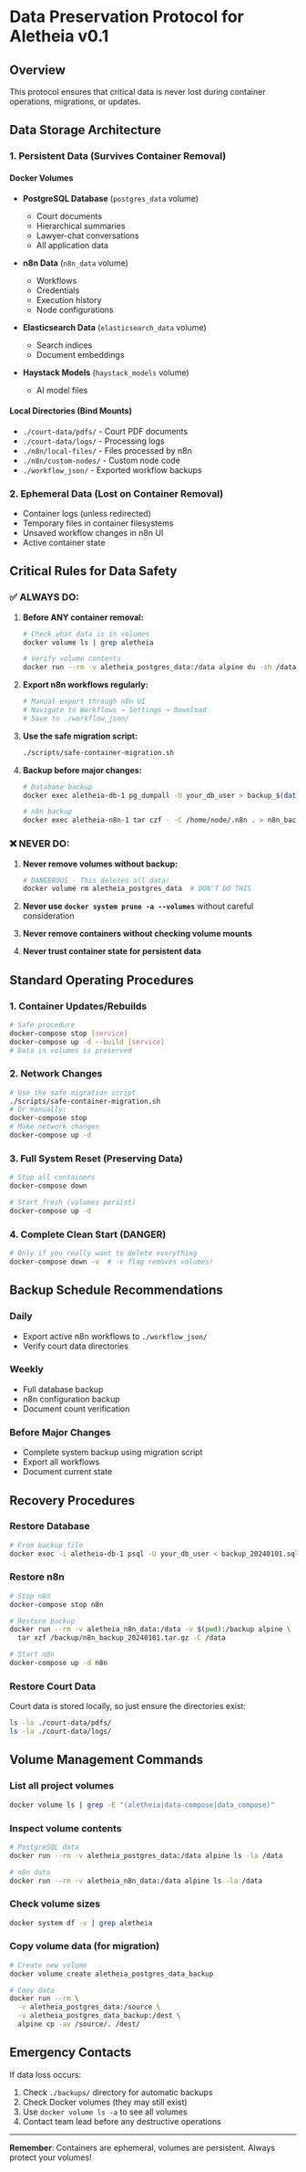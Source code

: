 # Data Preservation Protocol for Aletheia v0.1

## Overview

This protocol ensures that critical data is never lost during container operations, migrations, or updates.

## Data Storage Architecture

### 1. **Persistent Data (Survives Container Removal)**

#### Docker Volumes
- **PostgreSQL Database** (`postgres_data` volume)
  - Court documents
  - Hierarchical summaries  
  - Lawyer-chat conversations
  - All application data
  
- **n8n Data** (`n8n_data` volume)
  - Workflows
  - Credentials
  - Execution history
  - Node configurations

- **Elasticsearch Data** (`elasticsearch_data` volume)
  - Search indices
  - Document embeddings

- **Haystack Models** (`haystack_models` volume)
  - AI model files

#### Local Directories (Bind Mounts)
- `./court-data/pdfs/` - Court PDF documents
- `./court-data/logs/` - Processing logs
- `./n8n/local-files/` - Files processed by n8n
- `./n8n/custom-nodes/` - Custom node code
- `./workflow_json/` - Exported workflow backups

### 2. **Ephemeral Data (Lost on Container Removal)**
- Container logs (unless redirected)
- Temporary files in container filesystems
- Unsaved workflow changes in n8n UI
- Active container state

## Critical Rules for Data Safety

### ✅ ALWAYS DO:

1. **Before ANY container removal:**
   ```bash
   # Check what data is in volumes
   docker volume ls | grep aletheia
   
   # Verify volume contents
   docker run --rm -v aletheia_postgres_data:/data alpine du -sh /data
   ```

2. **Export n8n workflows regularly:**
   ```bash
   # Manual export through n8n UI
   # Navigate to Workflows → Settings → Download
   # Save to ./workflow_json/
   ```

3. **Use the safe migration script:**
   ```bash
   ./scripts/safe-container-migration.sh
   ```

4. **Backup before major changes:**
   ```bash
   # Database backup
   docker exec aletheia-db-1 pg_dumpall -U your_db_user > backup_$(date +%Y%m%d).sql
   
   # n8n backup
   docker exec aletheia-n8n-1 tar czf - -C /home/node/.n8n . > n8n_backup_$(date +%Y%m%d).tar.gz
   ```

### ❌ NEVER DO:

1. **Never remove volumes without backup:**
   ```bash
   # DANGEROUS - This deletes all data!
   docker volume rm aletheia_postgres_data  # DON'T DO THIS
   ```

2. **Never use `docker system prune -a --volumes`** without careful consideration

3. **Never remove containers without checking volume mounts**

4. **Never trust container state for persistent data**

## Standard Operating Procedures

### 1. **Container Updates/Rebuilds**
```bash
# Safe procedure
docker-compose stop [service]
docker-compose up -d --build [service]
# Data in volumes is preserved
```

### 2. **Network Changes**
```bash
# Use the safe migration script
./scripts/safe-container-migration.sh
# Or manually:
docker-compose stop
# Make network changes
docker-compose up -d
```

### 3. **Full System Reset (Preserving Data)**
```bash
# Stop all containers
docker-compose down

# Start fresh (volumes persist)
docker-compose up -d
```

### 4. **Complete Clean Start (DANGER)**
```bash
# Only if you really want to delete everything
docker-compose down -v  # -v flag removes volumes!
```

## Backup Schedule Recommendations

### Daily
- Export active n8n workflows to `./workflow_json/`
- Verify court data directories

### Weekly  
- Full database backup
- n8n configuration backup
- Document count verification

### Before Major Changes
- Complete system backup using migration script
- Export all workflows
- Document current state

## Recovery Procedures

### Restore Database
```bash
# From backup file
docker exec -i aletheia-db-1 psql -U your_db_user < backup_20240101.sql
```

### Restore n8n
```bash
# Stop n8n
docker-compose stop n8n

# Restore backup
docker run --rm -v aletheia_n8n_data:/data -v $(pwd):/backup alpine \
  tar xzf /backup/n8n_backup_20240101.tar.gz -C /data

# Start n8n
docker-compose up -d n8n
```

### Restore Court Data
Court data is stored locally, so just ensure the directories exist:
```bash
ls -la ./court-data/pdfs/
ls -la ./court-data/logs/
```

## Volume Management Commands

### List all project volumes
```bash
docker volume ls | grep -E "(aletheia|data-compose|data_compose)"
```

### Inspect volume contents
```bash
# PostgreSQL data
docker run --rm -v aletheia_postgres_data:/data alpine ls -la /data

# n8n data  
docker run --rm -v aletheia_n8n_data:/data alpine ls -la /data
```

### Check volume sizes
```bash
docker system df -v | grep aletheia
```

### Copy volume data (for migration)
```bash
# Create new volume
docker volume create aletheia_postgres_data_backup

# Copy data
docker run --rm \
  -v aletheia_postgres_data:/source \
  -v aletheia_postgres_data_backup:/dest \
  alpine cp -av /source/. /dest/
```

## Emergency Contacts

If data loss occurs:
1. Check `./backups/` directory for automatic backups
2. Check Docker volumes (they may still exist)
3. Use `docker volume ls -a` to see all volumes
4. Contact team lead before any destructive operations

---

**Remember**: Containers are ephemeral, volumes are persistent. Always protect your volumes!